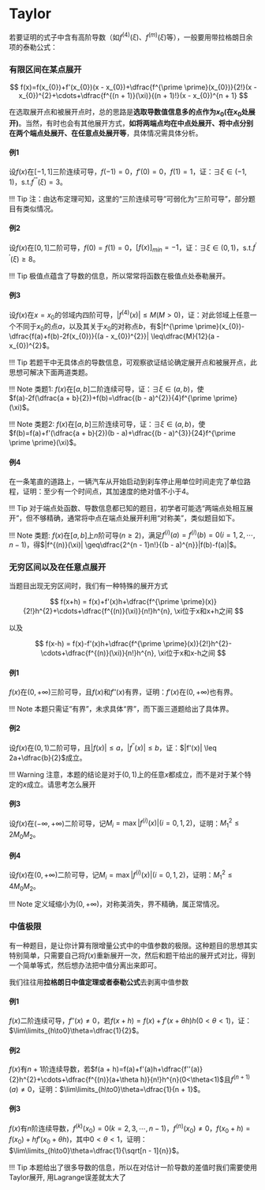 # Taylor


若要证明的式子中含有高阶导数（如$f^{(4)}(\xi)$、$f^{(m)}(\xi)$等），一般要用带拉格朗日余项的泰勒公式：

### 有限区间在某点展开

$$
f(x)=f(x_{0})+f'(x_{0})(x - x_{0})+\dfrac{f^{\prime \prime}(x_{0})}{2!}(x - x_{0})^{2}+\cdots+\dfrac{f^{(n + 1)}(\xi)}{(n + 1)!}(x - x_{0})^{n + 1}
$$

在选取展开点和被展开点时，总的思路是**选取导数值信息多的点作为$x_{0}$(在$x_0$处展开)**。当然，有时也会有其他展开方式，**如将两端点均在中点处展开、将中点分别在两个端点处展开、在任意点处展开等**，具体情况需具体分析。

#### 例1
设$f(x)$在$[-1,1]$三阶连续可导，$f(-1)=0$，$f'(0)=0$，$f(1)=1$，证：$\exists \xi \in(-1,1)$，s.t.$f^{\prime \prime \prime}(\xi)=3$。

!!! Tip
    注：由达布定理可知，这里的“三阶连续可导”可弱化为“三阶可导”，部分题目有类似情况。

#### 例2
设$f(x)$在$[0,1]$二阶可导，$f(0)=f(1)=0$，$[f(x)]_{min}=-1$，证：$\exists \xi \in(0,1)$，s.t.$f^{\prime \prime}(\xi) \geq8$。

!!! Tip
    极值点蕴含了导数的信息，所以常常将函数在极值点处泰勒展开。

#### 例3
设$f(x)$在$x = x_{0}$的邻域内四阶可导，$|f^{(4)}(x)| \leq M(M>0)$，证：对此邻域上任意一个不同于$x_{0}$的点$a$，以及其关于$x_0$的对称点$b$，有$|f^{\prime \prime}(x_{0})-\dfrac{f(a)+f(b)-2f(x_{0})}{(a - x_{0})^{2}}| \leq\dfrac{M}{12}(a - x_{0})^{2}$。

!!! Tip
    若题干中无具体点的导数信息，可观察欲证结论确定展开点和被展开点，此思想可解决下面两道类题。

!!! Note
    类题1: $f(x)$在$[a,b]$二阶连续可导，证：$\exists \xi \in(a,b)$，使$f(a)-2f(\dfrac{a + b}{2})+f(b)=\dfrac{(b - a)^{2}}{4}f^{\prime \prime}(\xi)$。

!!! Note
    类题2: $f(x)$在$[a,b]$三阶连续可导，证：$\exists \xi \in(a,b)$，使$f(b)=f(a)+f'(\dfrac{a + b}{2})(b - a)+\dfrac{(b - a)^{3}}{24}f^{\prime \prime \prime}(\xi)$。

#### 例4
在一条笔直的道路上，一辆汽车从开始启动到刹车停止用单位时间走完了单位路程，证明：至少有一个时间点，其加速度的绝对值不小于4。

!!! Tip
    对于端点处函数、导数信息都已知的题目，初学者可能选“两端点处相互展开”，但不够精确，通常将中点在端点处展开利用“对称美”，类似题目如下。

!!! Note
    类题: $f(x)$在$[a,b]$上$n$阶可导$(n\geq2)$，满足$f^{(i)}(a)=f^{(i)}(b)=0(i = 1,2,\cdots,n - 1)$，得$|f^{(n)}(\xi)| \geq\dfrac{2^{n - 1}n!}{(b - a)^{n}}|f(b)-f(a)|$。



### 无穷区间以及在任意点展开
当题目出现无穷区间时，我们有一种特殊的展开方式

$$
f(x+h) = f(x)+f'(x)h+\dfrac{f^{\prime \prime}(x)}{2!}h^{2}+\cdots+\dfrac{f^{(n)}(\xi)}{n!}h^{n}, \xi位于x和x+h之间
$$

以及

$$
f(x-h) = f(x)-f'(x)h+\dfrac{f^{\prime \prime}(x)}{2!}h^{2}-\cdots+\dfrac{f^{(n)}(\xi)}{n!}h^{n}, \xi位于x和x-h之间
$$

#### 例1
$f(x)$在$(0,+\infty)$三阶可导，且$f(x)$和$f''(x)$有界，证明：$f'(x)$在$(0,+\infty)$也有界。

!!! Note
    本题只需证“有界”，未求具体“界”，而下面三道题给出了具体界。

#### 例2

设$f(x)$在$(0,1)$二阶可导，且$|f(x)| \leq a$，$|f^{\prime \prime}(x)| \leq b$，证：$|f'(x)| \leq 2a+\dfrac{b}{2}$成立。

!!! Warning
    注意，本题的结论是对于$(0,1)$上的任意$x$都成立，而不是对于某个特定的$x$成立。请思考怎么展开

#### 例3

设$f(x)$在$(-\infty,+\infty)$二阶可导，记$M_{i}=\max |f^{(i)}(x)|(i = 0,1,2)$，证明：$M_{1}^{2} \leq 2M_{0}M_{2}$。

#### 例4

设$f(x)$在$(0,+\infty)$二阶可导，记$M_{i}=\max |f^{(i)}(x)|(i = 0,1,2)$，证明：$M_{1}^{2} \leq 4M_{0}M_{2}$。

!!! Note
    定义域缩小为$(0,+\infty)$，对称美消失，界不精确，属正常情况。

### 中值极限

有一种题目，是让你计算有限增量公式中的中值参数的极限。这种题目的思想其实特别简单，只需要自己将$f(x)$重新展开一次，然后和题干给出的展开式对比，得到一个简单等式，然后想办法把中值分离出来即可。

我们往往用**拉格朗日中值定理或者泰勒公式**去剥离中值参数


#### 例1
$f(x)$二阶连续可导，$f''(x)\neq0$，若$f(x + h)=f(x)+f'(x+\theta h)h(0<\theta<1)$，证：$\lim\limits_{h\to0}\theta=\dfrac{1}{2}$。

#### 例2
$f(x)$有$n + 1$阶连续导数，若$f(a + h)=f(a)+f'(a)h+\dfrac{f''(a)}{2}h^{2}+\cdots+\dfrac{f^{(n)}(a+\theta h)}{n!}h^{n}(0<\theta<1)$且$f^{(n + 1)}(a)\neq0$，证明：$\lim\limits_{h\to0}\theta=\dfrac{1}{n + 1}$。

#### 例3
$f(x)$有$n$阶连续导数，$f^{(k)}(x_{0})=0(k = 2,3,\cdots,n - 1)$，$f^{(n)}(x_{0})\neq0$，$f(x_{0}+h)=f(x_{0})+hf'(x_{0}+\theta h)$，其中$0<\theta<1$，证明：$\lim\limits_{h\to0}\theta=\dfrac{1}{\sqrt[n - 1]{n}}$。

!!! Tip
    本题给出了很多导数的信息，所以在对估计一阶导数的差值时我们需要使用Taylor展开, 用Lagrange误差就太大了